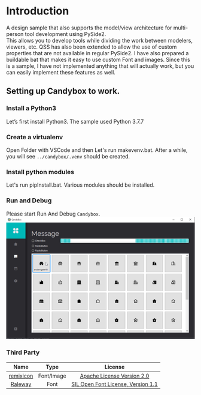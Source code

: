 # Introduction
A design sample that also supports the model/view architecture for multi-person tool development using PySide2.  
This allows you to develop tools while dividing the work between modelers, viewers, etc.
QSS has also been extended to allow the use of custom properties that are not available in regular PySide2.
I have also prepared a buildable bat that makes it easy to use custom Font and images.
Since this is a sample, I have not implemented anything that will actually work, but you can easily implement these features as well.

## Setting up Candybox to work.
### Install a Python3
Let’s first install Python3.
The sample used Python 3.7.7

### Create a virtualenv
Open Folder with VSCode and then Let's run makevenv.bat. After a while, you will see `../candybox/.venv` should be created.

### Install python modules
Let's run pipInstall.bat. Various modules should be installed.


### Run and Debug
Please start Run And Debug `Candybox`.
<img src=references/screenshot_01.png>


### Third Party

| Name| Type | License |
| :---: | :---: | :---: | 
| [remixicon](https://remixicon.com/) | Font/Image | [Apache License Version 2.0](resource/fonts/RemixIcon/License) |
| [Raleway](https://fonts.google.com/specimen/Raleway) | Font | [SIL Open Font License, Version 1.1](resource/fonts/Raleway/README.md)